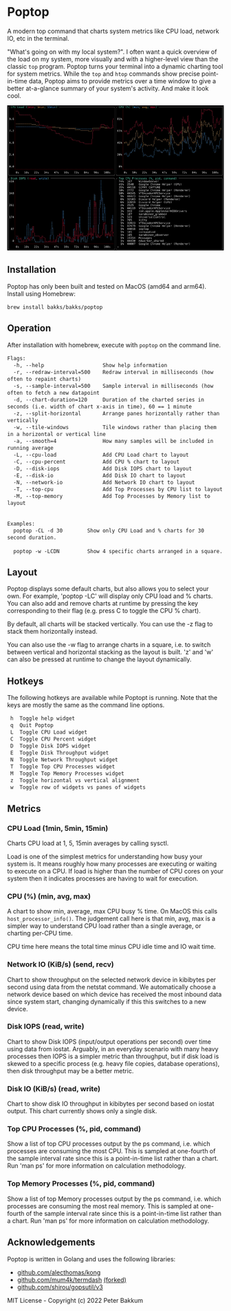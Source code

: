 # Poptop

A modern top command that charts system metrics like CPU load, network IO, etc in the terminal.

"What's going on with my local system?". I often want a quick overview of the load on my system, more visually and with a higher-level view than the classic `top` program. Poptop turns your terminal into a dynamic charting tool for system metrics. While the `top` and `htop` commands show precise point-in-time data, Poptop aims to provide metrics over a time window to give a better at-a-glance summary of your system's activity. And make it look cool.

<img src="https://github.com/bakks/poptop/raw/main/assets/demo.gif" alt="Poptop in Action" />

## Installation

Poptop has only been built and tested on MacOS (amd64 and arm64). Install using Homebrew:

```
brew install bakks/bakks/poptop
```

## Operation

After installation with homebrew, execute with `poptop` on the command line.

```
Flags:
  -h, --help                   Show help information
  -r, --redraw-interval=500    Redraw interval in milliseconds (how often to repaint charts)
  -s, --sample-interval=500    Sample interval in milliseconds (how often to fetch a new datapoint
  -d, --chart-duration=120     Duration of the charted series in seconds (i.e. width of chart x-axis in time), 60 == 1 minute
  -z, --split-horizontal       Arrange panes horizontally rather than vertically
  -w, --tile-windows           Tile windows rather than placing them in a horizontal or vertical line
  -a, --smooth=4               How many samples will be included in running average
  -L, --cpu-load               Add CPU Load chart to layout
  -C, --cpu-percent            Add CPU % chart to layout
  -D, --disk-iops              Add Disk IOPS chart to layout
  -E, --disk-io                Add Disk IO chart to layout
  -N, --network-io             Add Network IO chart to layout
  -T, --top-cpu                Add Top Processes by CPU list to layout
  -M, --top-memory             Add Top Processes by Memory list to layout


Examples:
  poptop -CL -d 30        Show only CPU Load and % charts for 30 second duration.

  poptop -w -LCDN         Show 4 specific charts arranged in a square.
```

## Layout

Poptop displays some default charts, but also allows you to select your own. For example, 'poptop -LC' will display only CPU load and % charts. You can also add and remove charts at runtime by pressing the key corresponding to their flag (e.g. press C to toggle the CPU % chart).

By default, all charts will be stacked vertically. You can use the -z flag to stack them horizontally instead.

You can also use the -w flag to arrange charts in a square, i.e. to switch between vertical and horizontal stacking as the layout is built. 'z' and 'w' can also be pressed at runtime to change the layout dynamically.

## Hotkeys

The following hotkeys are available while Poptopt is running. Note that the keys are mostly the same as the command line options.

```
 h  Toggle help widget
 q  Quit Poptop
 L  Toggle CPU Load widget
 C  Toggle CPU Percent widget
 D  Toggle Disk IOPS widget
 E  Toggle Disk Throughput widget
 N  Toggle Network Throughput widget
 T  Toggle Top CPU Processes widget
 M  Toggle Top Memory Processes widget
 z  Toggle horizontal vs vertical alignment
 w  Toggle row of widgets vs panes of widgets
```

## Metrics

### CPU Load (1min, 5min, 15min)

Charts CPU load at 1, 5, 15min averages by calling sysctl.

Load is one of the simplest metrics for understanding how busy your system is. It means roughly how many processes are executing or waiting to execute on a CPU. If load is higher than the number of CPU cores on your system then it indicates processes are having to wait for execution.

### CPU (%) (min, avg, max)

A chart to show min, average, max CPU busy % time. On MacOS this calls `host_processor_info()`. The judgement call here is that min, avg, max is a simpler way to understand CPU load rather than a single average, or charting per-CPU time.

CPU time here means the total time minus CPU idle time and IO wait time.

### Network IO (KiB/s) (send, recv)

Chart to show throughput on the selected network device in kibibytes per second using data from the netstat command. We automatically choose a network device based on which device has received the most inbound data since system start, changing dynamically if this this switches to a new device.

### Disk IOPS (read, write)

Chart to show Disk IOPS (input/output operations per second) over time using data from iostat. Arguably, in an everyday scenario with many heavy processes then IOPS is a simpler metric than throughput, but if disk load is skewed to a specific process (e.g. heavy file copies, database operations), then disk throughput may be a better metric.

### Disk IO (KiB/s) (read, write)

Chart to show disk IO throughput in kibibytes per second based on iostat output. This chart currently shows only a single disk.

### Top CPU Processes (%, pid, command)

Show a list of top CPU processes output by the ps command, i.e. which processes are consuming the most CPU. This is sampled at one-fourth of the sample interval rate since this is a point-in-time list rather than a chart. Run 'man ps' for more information on calculation methodology.

### Top Memory Processes (%, pid, command)

Show a list of top Memory processes output by the ps command, i.e. which processes are consuming the most real memory. This is sampled at one-fourth of the sample interval rate since this is a point-in-time list rather than a chart. Run 'man ps' for more information on calculation methodology.

## Acknowledgements

Poptop is written in Golang and uses the following libraries:

- [github.com/alecthomas/kong](https://github.com/alecthomas/kong)
- [github.com/mum4k/termdash](https://github.com/mum4k/termdash) [(forked)](https://github.com/bakks/termdash)
- [github.com/shirou/gopsutil/v3](https://github.com/shirou/gopsutil/v3)

MIT License - Copyright (c) 2022 Peter Bakkum
